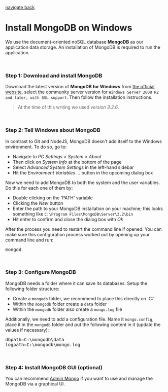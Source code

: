[navigate back](../SETUP.md)

# Install MongoDB on Windows

We use the document-oriented noSQL database **MongoDB** as our application data storage. An installation of MongoDB is required to run the application.

<br>

### Step 1: Download and install MongoDB

Download the latest version of **MongoDB for Windows** from [the official website](https://www.mongodb.com/download-center?jmp=nav#community), select the community server version for `Windows Server 2008 R2 and later, with SSL support`. Then follow the installation instructions.

> At the time of this writing we used *version 3.2.6*.

<br>

### Step 2: Tell Windows about MongoDB

In contrast to Git and NodeJS, MongoDB doesn't add itself to the Windows environment. To do so, go to:
- Navigate to *PC Settings > System > About*
- Then click on *System Info* at the bottom of the page
- Select *Advanced System Settings* in the left-hand sidebar
- Hit the *Environment Variables ...* button in the upcoming dialog box

Now we need to add MongoDB to both the system and the user variables. Do this for each one of them by:
- Double clicking on the 'PATH' variable
- Clicking the *New* button
- Enter the path to your MongoDB installation on your machine; this looks something like `C:\Program Files\MongoDB\Server\3.2\bin`
- Hit enter to confirm and close the dialog box with *Ok*

After the process you need to restart the command line if opened. You can make sure this configuration process worked out by opening up your command line and run:

<pre>
mongod
</pre>

<br>

### Step 3: Configure MongoDB

MongoDB needs a folder where it can save its databases. Setup the following folder structure:
- Create a `mongodb` folder, we recommend to place this directly on 'C:\'
- Within the `mongodb` folder create a `data` folder
- Within the `mongodb` folder also create a `mongo.log` file

Additionally, we need to add a configuration file. Name it `mongo.config`, place it in the `mongodb` folder and put the following content in it (update the values if necessary):

<pre>
dbpath=C:\mongodb\data
logpath=C:\mongodb\mongo.log
</pre>

<br>

### Step 4: Install MongoDB GUI (optional)

You can recommend [Admin Mongo](https://github.com/mrvautin/adminMongo) if you want to use and manage the MongoDB via a graphical UI.

